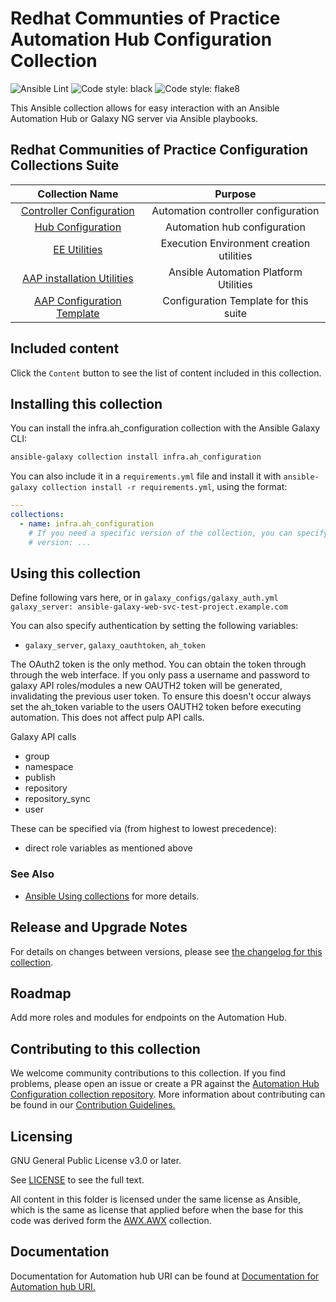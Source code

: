 # Redhat Communties of Practice Automation Hub Configuration Collection

![Ansible Lint](https://github.com/redhat-cop/ah_configuration/workflows/Yaml%20and%20Ansible%20Lint/badge.svg)
![Code style: black](https://img.shields.io/badge/code%20style-black-000000.svg)
![Code style: flake8](https://img.shields.io/badge/Code%20style-flake8-orange)
<!-- Further CI badges go here as above -->

This Ansible collection allows for easy interaction with an Ansible Automation Hub or Galaxy NG server via Ansible playbooks.

## Redhat Communities of Practice Configuration Collections Suite

|Collection Name|Purpose|
|:---:|:---:|
|[Controller Configuration](https://galaxy.ansible.com/redhat_cop/controller_configuration)|Automation controller configuration|
|[Hub Configuration](https://galaxy.ansible.com/redhat_cop/ah_configuration)|Automation hub configuration|
|[EE Utilities](https://galaxy.ansible.com/redhat_cop/ee_utilities)|Execution Environment creation utilities|
|[AAP installation Utilities](https://galaxy.ansible.com/redhat_cop/aap_utilities)|Ansible Automation Platform Utilities|
|[AAP Configuration Template](https://github.com/redhat-cop/aap_configuration_template)|Configuration Template for this suite|

## Included content

Click the `Content` button to see the list of content included in this collection.

## Installing this collection

You can install the infra.ah_configuration collection with the Ansible Galaxy CLI:

```bash
ansible-galaxy collection install infra.ah_configuration
```

You can also include it in a `requirements.yml` file and install it with `ansible-galaxy collection install -r requirements.yml`, using the format:

```yaml
---
collections:
  - name: infra.ah_configuration
    # If you need a specific version of the collection, you can specify like this:
    # version: ...
```

## Using this collection

Define following vars here, or in `galaxy_configs/galaxy_auth.yml`
`galaxy_server: ansible-galaxy-web-svc-test-project.example.com`

You can also specify authentication by setting the following variables:

- `galaxy_server`, `galaxy_oauthtoken`, `ah_token`

The OAuth2 token is the only method. You can obtain the token through through the web interface. If you only pass a username and password to galaxy API roles/modules a new OAUTH2 token will be generated, invalidating the previous user token. To ensure this doesn't occur always set the ah_token variable to the users OAUTH2 token before executing automation. This does not affect pulp API calls.

Galaxy API calls

- group
- namespace
- publish
- repository
- repository_sync
- user

These can be specified via (from highest to lowest precedence):

- direct role variables as mentioned above

### See Also

- [Ansible Using collections](https://docs.ansible.com/ansible/latest/user_guide/collections_using.html) for more details.

## Release and Upgrade Notes

For details on changes between versions, please see [the changelog for this collection](CHANGELOG.rst).

## Roadmap

Add more roles and modules for endpoints on the Automation Hub.

## Contributing to this collection

We welcome community contributions to this collection. If you find problems, please open an issue or create a PR against the [Automation Hub Configuration collection repository](https://github.com/redhat-cop/ah_configuration).
More information about contributing can be found in our [Contribution Guidelines.](https://github.com/redhat-cop/ah_configuration/blob/devel/.github/CONTRIBUTING.md)

## Licensing

GNU General Public License v3.0 or later.

See [LICENSE](https://www.gnu.org/licenses/gpl-3.0.txt) to see the full text.

All content in this folder is licensed under the same license as Ansible,
which is the same as license that applied before when the base for this
code was derived form the [AWX.AWX](https://galaxy.ansible.com/awx/awx) collection.

## Documentation

Documentation for Automation hub URI can be found at
[Documentation for Automation hub URI.](https://github.com/ansible/galaxy_ng/wiki/Automating-Collection-Uploads)

